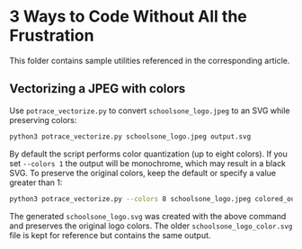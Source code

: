 # 3 Ways to Code Without All the Frustration

This folder contains sample utilities referenced in the corresponding article.

## Vectorizing a JPEG with colors

Use `potrace_vectorize.py` to convert `schoolsone_logo.jpeg` to an SVG while preserving colors:

```bash
python3 potrace_vectorize.py schoolsone_logo.jpeg output.svg
```

By default the script performs color quantization (up to eight colors). If you
set `--colors 1` the output will be monochrome, which may result in a black
SVG. To preserve the original colors, keep the default or specify a value
greater than 1:

```bash
python3 potrace_vectorize.py --colors 8 schoolsone_logo.jpeg colored_output.svg
```

The generated `schoolsone_logo.svg` was created with the above command and
preserves the original logo colors. The older `schoolsone_logo_color.svg` file
is kept for reference but contains the same output.
